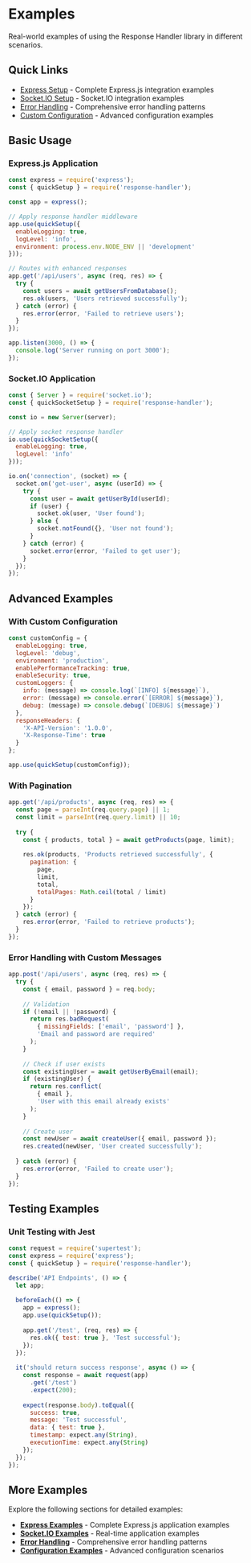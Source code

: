 # Examples

Real-world examples of using the Response Handler library in different scenarios.

## Quick Links

- [Express Setup](./express) - Complete Express.js integration examples
- [Socket.IO Setup](./socket) - Socket.IO integration examples
- [Error Handling](./errors) - Comprehensive error handling patterns
- [Custom Configuration](./config) - Advanced configuration examples

## Basic Usage

### Express.js Application

```javascript
const express = require('express');
const { quickSetup } = require('response-handler');

const app = express();

// Apply response handler middleware
app.use(quickSetup({
  enableLogging: true,
  logLevel: 'info',
  environment: process.env.NODE_ENV || 'development'
}));

// Routes with enhanced responses
app.get('/api/users', async (req, res) => {
  try {
    const users = await getUsersFromDatabase();
    res.ok(users, 'Users retrieved successfully');
  } catch (error) {
    res.error(error, 'Failed to retrieve users');
  }
});

app.listen(3000, () => {
  console.log('Server running on port 3000');
});
```

### Socket.IO Application

```javascript
const { Server } = require('socket.io');
const { quickSocketSetup } = require('response-handler');

const io = new Server(server);

// Apply socket response handler
io.use(quickSocketSetup({
  enableLogging: true,
  logLevel: 'info'
}));

io.on('connection', (socket) => {
  socket.on('get-user', async (userId) => {
    try {
      const user = await getUserById(userId);
      if (user) {
        socket.ok(user, 'User found');
      } else {
        socket.notFound({}, 'User not found');
      }
    } catch (error) {
      socket.error(error, 'Failed to get user');
    }
  });
});
```

## Advanced Examples

### With Custom Configuration

```javascript
const customConfig = {
  enableLogging: true,
  logLevel: 'debug',
  environment: 'production',
  enablePerformanceTracking: true,
  enableSecurity: true,
  customLoggers: {
    info: (message) => console.log(`[INFO] ${message}`),
    error: (message) => console.error(`[ERROR] ${message}`),
    debug: (message) => console.debug(`[DEBUG] ${message}`)
  },
  responseHeaders: {
    'X-API-Version': '1.0.0',
    'X-Response-Time': true
  }
};

app.use(quickSetup(customConfig));
```

### With Pagination

```javascript
app.get('/api/products', async (req, res) => {
  const page = parseInt(req.query.page) || 1;
  const limit = parseInt(req.query.limit) || 10;
  
  try {
    const { products, total } = await getProducts(page, limit);
    
    res.ok(products, 'Products retrieved successfully', {
      pagination: {
        page,
        limit,
        total,
        totalPages: Math.ceil(total / limit)
      }
    });
  } catch (error) {
    res.error(error, 'Failed to retrieve products');
  }
});
```

### Error Handling with Custom Messages

```javascript
app.post('/api/users', async (req, res) => {
  try {
    const { email, password } = req.body;
    
    // Validation
    if (!email || !password) {
      return res.badRequest(
        { missingFields: ['email', 'password'] },
        'Email and password are required'
      );
    }
    
    // Check if user exists
    const existingUser = await getUserByEmail(email);
    if (existingUser) {
      return res.conflict(
        { email },
        'User with this email already exists'
      );
    }
    
    // Create user
    const newUser = await createUser({ email, password });
    res.created(newUser, 'User created successfully');
    
  } catch (error) {
    res.error(error, 'Failed to create user');
  }
});
```

## Testing Examples

### Unit Testing with Jest

```javascript
const request = require('supertest');
const express = require('express');
const { quickSetup } = require('response-handler');

describe('API Endpoints', () => {
  let app;
  
  beforeEach(() => {
    app = express();
    app.use(quickSetup());
    
    app.get('/test', (req, res) => {
      res.ok({ test: true }, 'Test successful');
    });
  });
  
  it('should return success response', async () => {
    const response = await request(app)
      .get('/test')
      .expect(200);
      
    expect(response.body).toEqual({
      success: true,
      message: 'Test successful',
      data: { test: true },
      timestamp: expect.any(String),
      executionTime: expect.any(String)
    });
  });
});
```

## More Examples

Explore the following sections for detailed examples:

- **[Express Examples](./express)** - Complete Express.js application examples
- **[Socket.IO Examples](./socket)** - Real-time application examples
- **[Error Handling](./errors)** - Comprehensive error handling patterns
- **[Configuration Examples](./config)** - Advanced configuration scenarios
